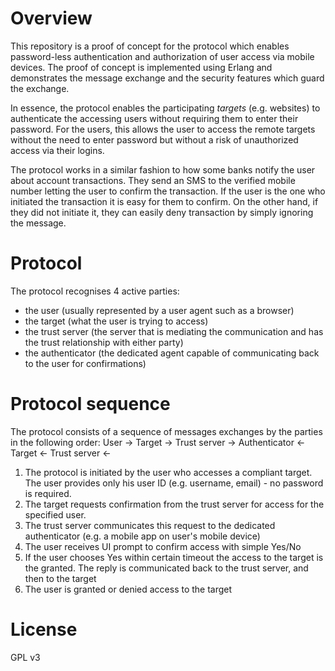 Overview
========
This repository is a proof of concept for the protocol which enables password-less authentication and
authorization of user access via mobile devices. The proof of concept is implemented using Erlang and demonstrates
the message exchange and the security features which guard the exchange.

In essence, the protocol enables the participating *targets* (e.g. websites) to authenticate the accessing users
without requiring them to enter their password. For the users, this allows the user to access the remote targets
without the need to enter password but without a risk of unauthorized access via their logins.

The protocol works in a similar fashion to how some banks notify the user about account transactions. They send an SMS
to the verified mobile number letting the user to confirm the transaction. If the user is the one who initiated
the transaction it is easy for them to confirm. On the other hand, if they did not initiate it, they can easily deny
transaction by simply ignoring the message.

Protocol
========
The protocol recognises 4 active parties:
- the user (usually represented by a user agent such as a browser)
- the target (what the user is trying to access)
- the trust server (the server that is mediating the communication and has the trust relationship with either party)
- the authenticator (the dedicated agent capable of communicating back to the user for confirmations)

Protocol sequence
=================
The protocol consists of a sequence of messages exchanges by the parties in the following order:
User -> Target -> Trust server -> Authenticator
     <- Target <- Trust server <-

1. The protocol is initiated by the user who accesses a compliant target.
   The user provides only his user ID (e.g. username, email) - no password is required.
2. The target requests confirmation from the trust server for access for the specified user.
3. The trust server communicates this request to the dedicated authenticator (e.g. a mobile app on user's mobile device)
4. The user receives UI prompt to confirm access with simple Yes/No
5. If the user chooses Yes within certain timeout the access to the target is the granted.
   The reply is communicated back to the trust server, and then to the target
6. The user is granted or denied access to the target

License
=======
GPL v3